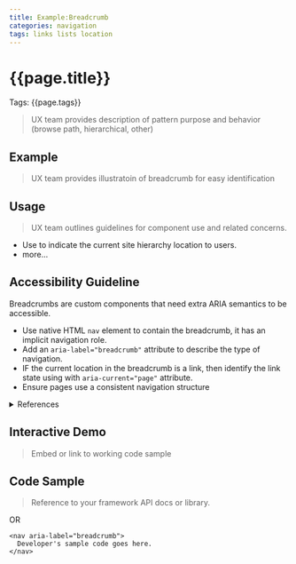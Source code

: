 ```yaml
---
title: Example:Breadcrumb
categories: navigation
tags: links lists location
---
```

# {{page.title}}

Tags: {{page.tags}}

> UX team provides description of pattern purpose and behavior (browse path, hierarchical, other)

## Example
> UX team provides illustratoin of breadcrumb for easy identification

## Usage
> UX team outlines guidelines for component use and related concerns.

 * Use to indicate the current site hierarchy location to users.
 * more...

## Accessibility Guideline
Breadcrumbs are custom components that need extra ARIA semantics to be accessible.

* Use native HTML ```nav``` element to contain the breadcrumb, it has an implicit navigation role.
* Add an ```aria-label="breadcrumb"``` attribute to describe the type of navigation.
* IF the current location in the breadcrumb is a link, then identify the link state using with ```aria-current="page"``` attribute.
* Ensure pages use a consistent navigation structure

<details>
  <summary>References</summary>
  <ul>
    <li><a href="https://www.w3.org/WAI/WCAG21/quickref/?currentsidebar=%23col_overview#consistent-navigation" target="_blank">WCAG 2.1 3.2.3 Consistent Navigation</a> - Navigational mechanisms that are repeated on multiple Web pages within a set of Web pages occur in the same relative order each time they are repeated, unless a change is initiated by the user. (Level AA)
    </li>
    <li><a href="https://www.w3.org/WAI/WCAG21/quickref/?currentsidebar=%23col_overview#consistent-navigation" target="_blank">WCAG 2.1 3.2.4 Consistent Identification</a> - Components that have the same functionality within a set of Web pages are identified consistently. (Level AA)
    </li>
    <li><a href="https://www.w3.org/WAI/WCAG20/quickref/?showtechniques=131#navigation-mechanisms-location" target="_blank" data-la-initvishidden="true">WCAG 2.1 - 2.4.8 Location</a> - Information about the user's location within a set of Web pages is available. (Level AAA)
    </li>
    <li><a href="https://www.w3.org/TR/wai-aria-practices-1.1/#breadcrumb">WAI-ARIA Authoring Practices 1.1 - 3.4 Breadcrumb</a></li>
  </ul>
</details>


## Interactive Demo
> Embed or link to working code sample

## Code Sample
> Reference to your framework API docs or library.

OR

```
<nav aria-label="breadcrumb">
  Developer's sample code goes here.
</nav>
```
